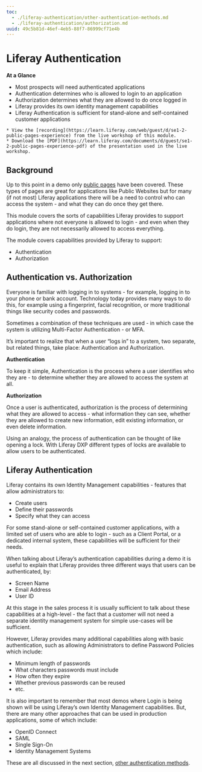 ```yaml
---
toc:
  - ./liferay-authentication/other-authentication-methods.md
  - ./liferay-authentication/authorization.md
uuid: 49c5b81d-46ef-4eb5-88f7-86999cf71e4b
---
```


# Liferay Authentication

**At a Glance**

* Most prospects will need authenticated applications
* Authentication determines who is allowed to login to an application
* Authorization determines what they are allowed to do once logged in
* Liferay provides its own identity management capabilities
* Liferay Authentication is sufficient for stand-alone and self-contained customer applications

```{note}
* View the [recording](https://learn.liferay.com/web/guest/d/se1-2-public-pages-experience) from the live workshop of this module.
* Download the [PDF](https://learn.liferay.com/documents/d/guest/se1-2-public-pages-experience-pdf) of the presentation used in the live workshop.
```

## Background

Up to this point in a demo only [public pages](./public-pages-experience.md) have been covered. These types of pages are great for applications like Public Websites but for many (if not most) Liferay applications there will be a need to control who can access the system - and what they can do once they get there.

This module covers the sorts of capabilities Liferay provides to support applications where not everyone is allowed to login - and even when they do login, they are not necessarily allowed to access everything.

The module covers capabilities provided by Liferay to support:

* Authentication
* Authorization

## Authentication vs. Authorization

Everyone is familiar with logging in to systems - for example, logging in to your phone or bank account. Technology today provides many ways to do this, for example using a fingerprint, facial recognition, or more traditional things like security codes and passwords.

Sometimes a combination of these techniques are used - in which case the system is utilizing Multi-Factor Authentication - or MFA.

It’s important to realize that when a user “logs in” to a system, two separate, but related things, take place: Authentication and Authorization.

**Authentication**

To keep it simple, Authentication is the process where a user identifies who they are - to determine whether they are allowed to access the system at all.

**Authorization**

Once a user is authenticated, authorization is the process of determining what they are allowed to access - what information they can see, whether they are allowed to create new information, edit existing information, or even delete information.

Using an analogy, the process of authentication can be thought of like opening a lock. With Liferay DXP different types of locks are available to allow users to be authenticated.

## Liferay Authentication

Liferay contains its own Identity Management capabilities - features that allow administrators to:

* Create users
* Define their passwords
* Specify what they can access 

For some stand-alone or self-contained customer applications, with a limited set of users who are able to login - such as a Client Portal, or a dedicated internal system, these capabilities will be sufficient for their needs.

When talking about Liferay’s authentication capabilities during a demo it is useful to explain that Liferay provides three different ways that users can be authenticated, by:

* Screen Name
* Email Address
* User ID

At this stage in the sales process it is usually sufficient to talk about these capabilities at a high-level - the fact that a customer will not need a separate identity management system for simple use-cases will be sufficient.

However, Liferay provides many additional capabilities along with basic authentication, such as allowing Administrators to define Password Policies which include:

* Minimum length of passwords
* What characters passwords must include
* How often they expire
* Whether previous passwords can be reused
* etc.

It is also important to remember that most demos where Login is being shown will be using Liferay’s own Identity Management capabilities. But, there are many other approaches that can be used in production applications, some of which include:

* OpenID Connect
* SAML
* Single Sign-On
* Identity Management Systems

These are all discussed in the next section, [other authentication methods](./liferay-authentication/other-authentication-methods.md).
